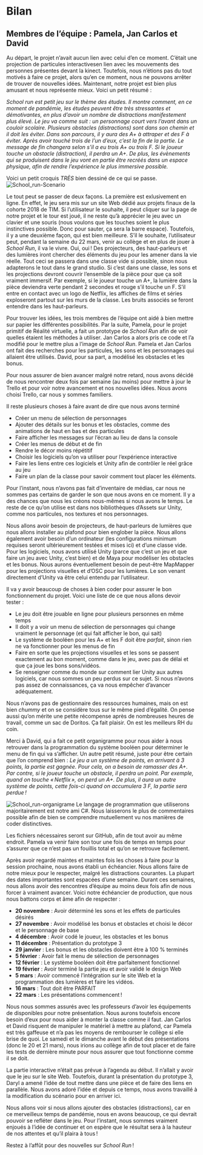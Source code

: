 # Bilan 
## Membres de l’équipe : Pamela, Jan Carlos et David

Au départ, le projet n’avait aucun lien avec celui d’en ce moment. C’était une projection de particules interactivesen lien avec les mouvements des personnes présentes devant la kinect. Toutefois, nous n’étions pas du tout motivés à faire ce projet, alors qu’en ce moment, nous ne pouvons arrêter de trouver de nouvelles idées. Maintenant, notre projet est bien plus amusant et nous représente mieux. Voici un petit résumé :

*School run est petit jeu sur le thème des études. Il montre comment, en ce moment de pandémie, les études peuvent être très stressantes et démotivantes, en plus d’avoir un nombre de distractions manifestement plus élevé. Le jeu va comme suit : un personnage court vers l’avant dans un couloir scolaire. Plusieurs obstacles (distractions) sont dans son chemin et il doit les éviter. Dans son parcours, il y aura des A+ à attraper et des F à éviter. Après avoir touché trois de l’un d’eux, c’est la fin de la partie. Le message de fin changera selon s’il a eu trois A+ ou trois F. Si le joueur touche un obstacle (distraction), il perdra un A+. De plus, les évènements qui se produisent dans le jeu vont en partie être recréés dans un espace physique, afin de rendre l’expérience le plus immersive possible.*

Voici un petit croquis *TRÈS* bien dessiné de ce qui se passe.
![School_run-Scenario](https://github.com/pamelasanscartier/school_run/blob/master/scenario.jpg)

Le tout peut se passer de deux façons. La première est exlusivement en ligne. En effet, le jeu sera mis sur un site Web dédié aux projets finaux de la cohorte 2018 de TIM. Si l’utilisateur le souhaite, il peut cliquer sur la page de notre projet et le tour est joué, il ne reste qu’à apprécier le jeu avec un clavier et une souris (nous voulons que les touches soient le plus instinctives possible. Donc pour sauter, ça sera la barre espace). Toutefois, il y a une deuxième façon, qui est bien meilleure. S’il le souhaite, l’utilisateur peut, pendant la semaine du 22 mars, venir au collège et en plus de jouer à *School Run*, il va le vivre. Oui, oui ! Des projecteurs, des haut-parleurs et des lumières iront chercher des éléments du jeu pour les amener dans la vie réelle. Tout ceci se passera dans une classe vide si possible, sinon nous adapterons le tout dans le grand studio. Si c’est dans une classe, les sons et les projections devront couvrir l’ensemble de la pièce pour que ça soit vraiment immersif. Par exemple, si le joueur touche un A+, la lumière dans la pièce deviendra verte pendant 2 secondes et rouge s’il touche un F. S’il entre en contact avec un logo de Netflix, les affiches de films et séries exploseront partout sur les murs de la classe. Les bruits associés se feront entendre dans les haut-parleurs.

Pour trouver les idées, les trois membres de l’équipe ont aidé à bien mettre sur papier les différentes possibilités. Par la suite, Pamela, pour le projet primitif de Réalité virtuelle, a fait un prototype de *School Run* afin de voir quelles étaient les méthodes à utiliser. Jan Carlos a alors pris ce code et l’a modifié pour le mettre plus a l’image de *School Run*. Pamela et Jan Carlos ont fait des recherches pour les particules, les sons et les personnages qui allaient être utilisés. David, pour sa part, a modélisé les obstacles et les bonus.

Pour nous assurer de bien avancer malgré notre retard, nous avons décidé de nous rencontrer deux fois par semaine (au moins) pour mettre à jour le Trello et pour voir notre avancement et nos nouvelles idées. Nous avons choisi Trello, car nous y sommes familiers. 

Il reste plusieurs choses à faire avant de dire que nous avons terminé

- Créer un menu de sélection de personnages 
- Ajouter des détails sur les bonus et les obstacles, comme des animations de haut en bas et des particules 
- Faire afficher les messages sur l’écran au lieu de dans la console 
- Créer les menus de début et de fin
- Rendre le décor moins répétitif
- Choisir les logiciels qu’on va utiliser pour l’expérience interactive 
- Faire les liens entre ces logiciels et Unity afin de contrôler le réel grâce au jeu 
- Faire un plan de la classe pour savoir comment tout placer les éléments. 

Pour l’instant, nous n’avons pas fait d’inventaire de médias, car nous ne sommes pas certains de garder le son que nous avons en ce moment. Il y a des chances que nous les créons nous-mêmes si nous avons le temps. Le reste de ce qu’on utilise est dans nos bibliothèques d’Assets sur Unity, comme nos particules, nos textures et nos personnages.

Nous allons avoir besoin de projecteurs, de haut-parleurs de lumières que nous allons installer au plafond pour bien englober la pièce. Nous allons également avoir besoin d’un ordinateur (les configurations minimum requises seront ultérieurement testées et mises ici) et d’une classe vide. Pour les logiciels, nous avons utilisé Unity (parce que c’est un jeu et que faire un jeu avec Unity, c’est bien) et de Maya pour modéliser les obstacles et les bonus. Nous aurons éventuellement besoin de peut-être MapMapper pour les projections visuelles et d’OSC pour les lumières. Le son venant directement d’Unity va être celui entendu par l’utilisateur.

Il va y avoir beaucoup de choses à bien coder pour assurer le bon fonctionnement du projet. Voici une liste de ce que nous allons devoir tester :

- Le jeu doit être jouable en ligne pour plusieurs personnes en même temps 
- Il doit y a voir un menu de sélection de personnages qui change vraiment le personnage (et qui fait afficher le bon, qui sait) 
- Le système de booléen pour les A+ et les F doit être *parfait*, sinon rien ne va fonctionner pour les menus de fin 
- Faire en sorte que les projections visuelles et les sons se passent exactement au bon moment, comme dans le jeu, avec pas de délai et que ça joue les bons sons/vidéos. 
- Se renseigner comme du monde sur comment lier Unity aux autres logiciels, car nous sommes un peu perdus sur ce sujet. Si nous n’avons pas assez de connaissances, ça va nous empêcher d’avancer adéquatement. 

Nous n’avons pas de gestionnaire des ressources humaines, mais on est bien *chummy* et on se considère tous sur le même pied d’égalité. On pense aussi qu’on mérite une petite récompense après de nombreuses heures de travail, comme un sac de Doritos. Ça fait plaisir. On est les meilleurs RH du coin. 

Merci à David, qui a fait ce petit organigramme pour nous aider à nous retrouver dans la programmation du système booléen pour déterminer le menu de fin qui va s’afficher.
Un autre petit résumé, juste pour être certain que l’on comprend bien :
*Le jeu a un système de points, en arrivant à 3 points, la partie est gagnée. Pour cela, on a besoin de ramasser des A+. Par contre, si le joueur touche un obstacle, il perdra un point. Par exemple, quand on touche « Netflix », on perd un A+. De plus, il aura un autre système de points, cette fois-ci quand on accumulera 3 F, la partie sera perdue !*   

![School_run-organigrame](https://github.com/pamelasanscartier/school_run/blob/master/organigramme_prog.png)
Le langage de programmation que utiliserons majoritairement est notre ami C#. Nous laisserons le plus de commentaires possible afin de bien se comprendre mutuellement vu nos manières de coder distinctives.

Les fichiers nécessaires seront sur GitHub, afin de tout avoir au même endroit. Pamela va venir faire son tour une fois de temps en temps pour s’assurer que ce n’est pas un fouillis total et qu’on se retrouve facilement.

Après avoir regardé maintes et maintes fois les choses à faire pour la session prochaine, nous avons établi un échéancier. Nous allons faire de notre mieux pour le respecter, malgré les distractions courantes. La plupart des dates importantes sont espacées d’une semaine. Durant ces semaines, nous allons avoir des rencontres d’équipe au moins deux fois afin de nous forcer à vraiment avancer. Voici notre échéancier de production, que nous nous battons corps et âme afin de respecter : 

- **20 novembre** : Avoir déterminé les sons et les effets de particules désirés
- **27 novembre** : Avoir modélisé les bonus et obstacles et choisi le décor et le personnage de base 
- **4 décembre** : Avoir codé le joueur, les obstacles et les bonus 
- **11 décembre** : Présentation du prototype 3 
- **29 janvier** : Les bonus et les obstacles doivent être à 100 % terminés 
- **5 février** : Avoir fait le menu de sélection de personnages 
- **12 février** : Le système booléen doit être parfaitement fonctionnel 
- **19 février** : Avoir terminé la partie jeu et avoir validé le design Web 
- **5 mars** : Avoir commencé l’intégration sur le site Web et la programmation des lumières et faire les vidéos. 
- **16 mars** : Tout doit être PARFAIT 
- **22 mars** : Les présentations commencent ! 

Nous nous sommes assurés avec les professeurs d’avoir les équipements de disponibles pour notre présentation. Nous aurons toutefois encore besoin d’eux pour nous aider à monter la classe comme il faut. Jan Carlos et David risquent de manipuler le matériel à mettre au plafond, car Pamela est très gaffeuse et n’a pas les moyens de rembourser le collège si elle brise de quoi. Le samedi et le dimanche avant le début des présentations (donc le  20 et 21 mars), nous irions au collège afin de tout placer et de faire les tests de dernière minute pour nous assurer que tout fonctionne comme il se doit. 

La partie interactive n’était pas prévue à l’agenda au début. Il n’allait y avoir que le jeu sur le site Web. Toutefois, durant la présentation du prototype 3, Daryl a amené l’idée de tout mettre dans une pièce et de faire des liens en parallèle. Nous avons adoré l’idée et depuis ce temps, nous avons travaillé à la modification du scénario pour en arriver ici.

Nous allons voir si nous allons ajouter des obstacles (distractions), car en ce merveilleux temps de pandémie, nous en avons beaucoup, ce qui devrait pouvoir se refléter dans le jeu. Pour l’instant, nous sommes vraiment enjoués à l’idée de continuer et on espère que le résultat sera à la hauteur de nos attentes et qu’il plaira à tous !

Restez à l’affût pour des nouvelles sur *School Run* !
